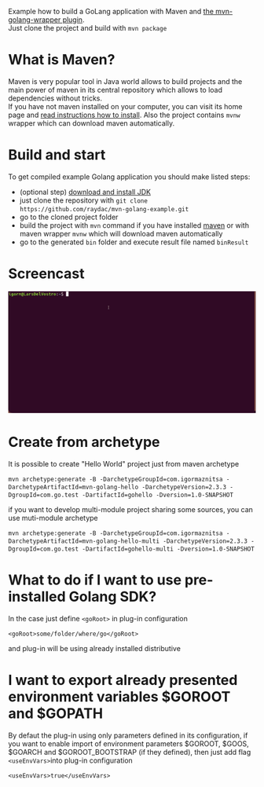 Example how to build a GoLang application with Maven and [the mvn-golang-wrapper plugin](https://github.com/raydac/mvn-golang).   
Just clone the project and build with `mvn package`

# What is Maven?
Maven is very popular tool in Java world allows to build projects and the main power of maven in its central repository which allows to load dependencies without tricks.   
If you have not maven installed on your computer, you can visit its home page and [read instructions how to install](https://maven.apache.org). Also the project contains `mvnw` wrapper which can download maven automatically.

# Build and start
To get compiled example Golang application you should make listed steps:
- (optional step) [download and install JDK](https://www.oracle.com/technetwork/java/javase/downloads/jdk11-downloads-5066655.html)
- just clone the repository with `git clone https://github.com/raydac/mvn-golang-example.git`
- go to the cloned project folder
- build the project with `mvn` command if you have installed [maven](https://maven.apache.org/index.html) or with maven wrapper `mvnw` which will download maven automatically
- go to the generated `bin` folder and execute result file named `binResult`

# Screencast
![Screencast](assets/go-mvn-example-screencast.gif)

# Create from archetype
It is possible to create "Hello World" project just from maven archetype
```
mvn archetype:generate -B -DarchetypeGroupId=com.igormaznitsa -DarchetypeArtifactId=mvn-golang-hello -DarchetypeVersion=2.3.3 -DgroupId=com.go.test -DartifactId=gohello -Dversion=1.0-SNAPSHOT
```
if you want to develop multi-module project sharing some sources, you can use muti-module archetype
```
mvn archetype:generate -B -DarchetypeGroupId=com.igormaznitsa -DarchetypeArtifactId=mvn-golang-hello-multi -DarchetypeVersion=2.3.3 -DgroupId=com.go.test -DartifactId=gohello-multi -Dversion=1.0-SNAPSHOT
```


# What to do if I want to use pre-installed Golang SDK?
In the case just define `<goRoot>` in plug-in configuration
```
<goRoot>some/folder/where/go</goRoot>
````
and plug-in will be using already installed distributive   

# I want to export already presented environment variables $GOROOT and $GOPATH
By defaut the plug-in using only parameters defined in its configuration, if you want to enable import of environment parameters $GOROOT, $GOOS, $GOARCH and $GOROOT_BOOTSTRAP (if they defined), then just add flag `<useEnvVars>`into plug-in configuration
```
<useEnvVars>true</useEnvVars>
```

